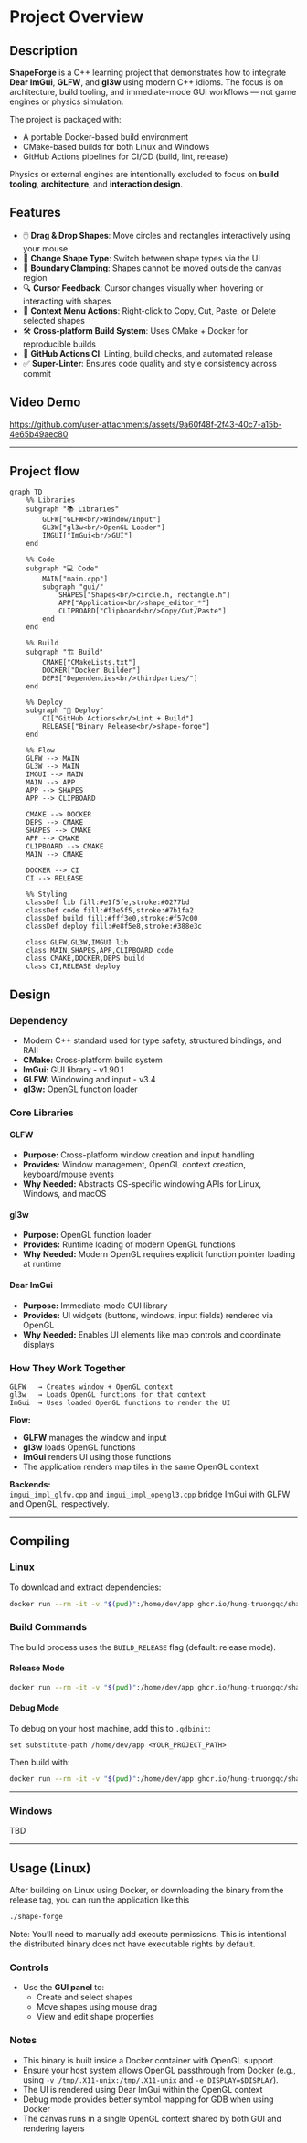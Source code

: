 # Project Overview

## Description

**ShapeForge** is a C++ learning project that demonstrates how to integrate **Dear ImGui**, **GLFW**, and **gl3w** using modern C++ idioms. The focus is on architecture, build tooling, and immediate-mode GUI workflows — not game engines or physics simulation.

The project is packaged with:

- A portable Docker-based build environment  
- CMake-based builds for both Linux and Windows  
- GitHub Actions pipelines for CI/CD (build, lint, release)


Physics or external engines are intentionally excluded to focus on **build tooling**, **architecture**, and **interaction design**.

## Features
- 🖱️ **Drag & Drop Shapes**: Move circles and rectangles interactively using your mouse  
- 🔁 **Change Shape Type**: Switch between shape types via the UI  
- 🧱 **Boundary Clamping**: Shapes cannot be moved outside the canvas region  
- 🔍 **Cursor Feedback**: Cursor changes visually when hovering or interacting with shapes  
- 🧩 **Context Menu Actions**: Right-click to Copy, Cut, Paste, or Delete selected shapes
- 🛠 **Cross-platform Build System**: Uses CMake + Docker for reproducible builds  
- 🤖 **GitHub Actions CI**: Linting, build checks, and automated release  
- ✅ **Super-Linter**: Ensures code quality and style consistency across commit

## Video Demo

https://github.com/user-attachments/assets/9a60f48f-2f43-40c7-a15b-4e65b49aec80

---

## Project flow

```mermaid
graph TD
    %% Libraries
    subgraph "📚 Libraries"
        GLFW["GLFW<br/>Window/Input"]
        GL3W["gl3w<br/>OpenGL Loader"]
        IMGUI["ImGui<br/>GUI"]
    end

    %% Code
    subgraph "💻 Code"
        MAIN["main.cpp"]
        subgraph "gui/"
            SHAPES["Shapes<br/>circle.h, rectangle.h"]
            APP["Application<br/>shape_editor_*"]
            CLIPBOARD["Clipboard<br/>Copy/Cut/Paste"]
        end
    end

    %% Build
    subgraph "🏗️ Build"
        CMAKE["CMakeLists.txt"]
        DOCKER["Docker Builder"]
        DEPS["Dependencies<br/>thirdparties/"]
    end

    %% Deploy
    subgraph "🚀 Deploy"
        CI["GitHub Actions<br/>Lint + Build"]
        RELEASE["Binary Release<br/>shape-forge"]
    end

    %% Flow
    GLFW --> MAIN
    GL3W --> MAIN
    IMGUI --> MAIN
    MAIN --> APP
    APP --> SHAPES
    APP --> CLIPBOARD
    
    CMAKE --> DOCKER
    DEPS --> CMAKE
    SHAPES --> CMAKE
    APP --> CMAKE
    CLIPBOARD --> CMAKE
    MAIN --> CMAKE
    
    DOCKER --> CI
    CI --> RELEASE

    %% Styling
    classDef lib fill:#e1f5fe,stroke:#0277bd
    classDef code fill:#f3e5f5,stroke:#7b1fa2
    classDef build fill:#fff3e0,stroke:#f57c00
    classDef deploy fill:#e8f5e8,stroke:#388e3c

    class GLFW,GL3W,IMGUI lib
    class MAIN,SHAPES,APP,CLIPBOARD code
    class CMAKE,DOCKER,DEPS build
    class CI,RELEASE deploy
```

## Design

### Dependency

- Modern C++ standard used for type safety, structured bindings, and RAII  
- **CMake:** Cross-platform build system  
- **ImGui:** GUI library - v1.90.1  
- **GLFW:** Windowing and input - v3.4  
- **gl3w:** OpenGL function loader

### Core Libraries

#### GLFW

- **Purpose:** Cross-platform window creation and input handling  
- **Provides:** Window management, OpenGL context creation, keyboard/mouse events  
- **Why Needed:** Abstracts OS-specific windowing APIs for Linux, Windows, and macOS

#### gl3w

- **Purpose:** OpenGL function loader  
- **Provides:** Runtime loading of modern OpenGL functions  
- **Why Needed:** Modern OpenGL requires explicit function pointer loading at runtime

#### Dear ImGui

- **Purpose:** Immediate-mode GUI library  
- **Provides:** UI widgets (buttons, windows, input fields) rendered via OpenGL  
- **Why Needed:** Enables UI elements like map controls and coordinate displays

### How They Work Together

```
GLFW   → Creates window + OpenGL context  
gl3w   → Loads OpenGL functions for that context  
ImGui  → Uses loaded OpenGL functions to render the UI  
```

**Flow:**  
- **GLFW** manages the window and input  
- **gl3w** loads OpenGL functions  
- **ImGui** renders UI using those functions  
- The application renders map tiles in the same OpenGL context  

**Backends:**  
`imgui_impl_glfw.cpp` and `imgui_impl_opengl3.cpp` bridge ImGui with GLFW and OpenGL, respectively.

---

## Compiling

### Linux

To download and extract dependencies:

```bash
docker run --rm -it -v "$(pwd)":/home/dev/app ghcr.io/hung-truongqc/shape_forge_builder:latest bash -c "rm -r thirdparties; ./download_and_setup_dependencies.sh"
```

### Build Commands

The build process uses the `BUILD_RELEASE` flag (default: release mode).

#### Release Mode

```bash
docker run --rm -it -v "$(pwd)":/home/dev/app ghcr.io/hung-truongqc/shape_forge_builder:latest bash -c "rm -r build && mkdir build && cd build && cmake .. && cmake --build ."
```

#### Debug Mode

To debug on your host machine, add this to `.gdbinit`:

```
set substitute-path /home/dev/app <YOUR_PROJECT_PATH>
```

Then build with:

```bash
docker run --rm -it -v "$(pwd)":/home/dev/app ghcr.io/hung-truongqc/shape_forge_builder:latest bash -c "rm -r build && mkdir build && cd build && cmake .. -DBUILD_RELEASE=OFF && cmake --build ."
```

---

### Windows

TBD

---

## Usage (Linux)

After building on Linux using Docker, or downloading the binary from the release tag, you can run the application like this


```bash
./shape-forge 
```
Note: You’ll need to manually add execute permissions. This is intentional the distributed binary does not have executable rights by default.

### Controls

- Use the **GUI panel** to:
  - Create and select shapes
  - Move shapes using mouse drag
  - View and edit shape properties

### Notes

- This binary is built inside a Docker container with OpenGL support.  
- Ensure your host system allows OpenGL passthrough from Docker (e.g., using `-v /tmp/.X11-unix:/tmp/.X11-unix` and `-e DISPLAY=$DISPLAY`).
- The UI is rendered using Dear ImGui within the OpenGL context  
- Debug mode provides better symbol mapping for GDB when using Docker  
- The canvas runs in a single OpenGL context shared by both GUI and rendering layers
